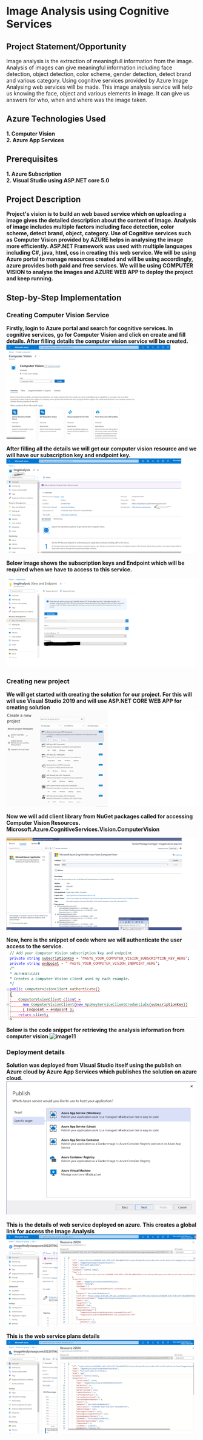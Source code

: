 <h1> Image Analysis using Cognitive Services </h1>

<h2> Project Statement/Opportunity </h3>

<p> Image analysis is the extraction of meaningfull information from the image. Analysis of images can give meaningful information including face detection, object detection, color scheme, gender detection, detect brand and various category. Using cognitive services provided by Azure Image Analysing web services will be made. This image analysis service will help us knowing the face, object and various elements in image. It can give us answers for who, when and where was the image taken. </p>

<h2> Azure Technologies Used </h3>

<b> 1. Computer Vision </b> <br>
<b> 2. Azure App Services </b> 

<h2> Prerequisites </h3>

<b> 1. Azure Subscription </b><br>
<b> 2. Visual Studio using ASP.NET core 5.0

<h2> Project Description </h2>
 
<p> Project's vision is to build an web based service which on uploading a image gives the detailed description about the content of Image. Analysis of image includes multiple factors including face detection, color scheme, detect brand, object, category. Use of Cognitive services such as Computer Vision provided by AZURE helps in analysing the image more efficiently. ASP.NET Framework was used with multiple languages including C#, java, html, css in creating this web service. We will be using Azure portal to manage resources created and will be using accordingly, azure provides both paid and free services. We will be using COMPUTER VISION to analyse the images and AZURE WEB APP to deploy the project and keep running. </p>
 
<h2> Step-by-Step Implementation </h2>

<h3> Creating Computer Vision Service </h3>

<b> Firstly, login to Azure portal and search for cognitive services. In cognitive services, go for Computer Vision and click on create and fill details. After filling details the computer vision service will be created. </b>
![image](https://github.com/DevM34/FRT_Project/blob/master/computervision.aspcore/Screenshots/1.png?raw=true)

<b> After filling all the details we will get our computer vision resource and we will have our subscription key and endpoint key. </b>
![image2](https://github.com/DevM34/FRT_Project/blob/master/computervision.aspcore/Screenshots/2.png?raw=true)

<b> Below image shows the subscription keys and Endpoint which will be required when we have to access to this service. </b>
 
![image3](https://github.com/DevM34/FRT_Project/blob/master/computervision.aspcore/Screenshots/3.png?raw=true)

<h3> Creating new project </h3>

<b> We will get started with creating the solution for our project. For this will will use Visual Studio 2019 and will use ASP.NET CORE WEB APP for creating solution </b>
![image4](https://github.com/DevM34/FRT_Project/blob/master/computervision.aspcore/Screenshots/4.png?raw=true)

<b> Now we will add client library from NuGet packages called for accessing Computer Vision Resources. </b>
<b> Microsoft.Azure.CognitiveServices.Vision.ComputerVision </b>

![image5](https://github.com/DevM34/FRT_Project/blob/master/computervision.aspcore/Screenshots/5.png?raw=true)
 
 <b> Now, here is the snippet of code where we will authenticate the user access to the service. </b>
 ![image6](https://github.com/DevM34/FRT_Project/blob/master/computervision.aspcore/Screenshots/6.png?raw=true)
 
 <b> Below is the code snippet for retrieving the analysis information from computer vision </b>
 ![image11](https://user-images.githubusercontent.com/104422578/177650857-89a11ae3-c052-4647-a810-054c0d04aba1.png)
 
 <h3> Deployment details </h3>
 
 <b> Solution was deployed from Visual Studio itself using the publish on Azure cloud by Azure App Services which publishes the solution on azure cloud.</b>
 ![image7](https://github.com/DevM34/FRT_Project/blob/master/computervision.aspcore/Screenshots/7.png?raw=true)
 
 <b> This is the details of web service deployed on azure. This creates a global link for access the Image Analysis </b>
 ![image8](https://github.com/DevM34/FRT_Project/blob/master/computervision.aspcore/Screenshots/8.png?raw=true)
 
 <b> This is the web service plans details </b>
 ![image9](https://github.com/DevM34/FRT_Project/blob/master/computervision.aspcore/Screenshots/9.png?raw=true)
 
 
 
 
 
 



